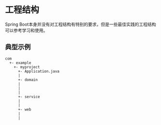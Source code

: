 # 工程结构

Spring Boot本身并没有对工程结构有特别的要求，但是一些最佳实践的工程结构可以参考学习和使用。


## 典型示例



```
com
  +- example
    +- myproject
      +- Application.java
      |
      +- domain
      |
      |
      |
      +- service
      |
      |
      +- web
      |
      |
      
```

